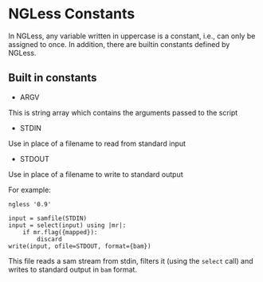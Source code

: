 # NGLess Constants

In NGLess, any variable written in uppercase is a constant, i.e., can only be
assigned to once. In addition, there are builtin constants defined by NGLess.

## Built in constants

- ARGV

This is string array which contains the arguments passed to the script

- STDIN

Use in place of a filename to read from standard input

- STDOUT

Use in place of a filename to write to standard output

For example:

    ngless '0.9'

    input = samfile(STDIN)
    input = select(input) using |mr|:
        if mr.flag({mapped}):
            discard
    write(input, ofile=STDOUT, format={bam})


This file reads a sam stream from stdin, filters it (using the `select` call)
and writes to standard output in `bam` format.

